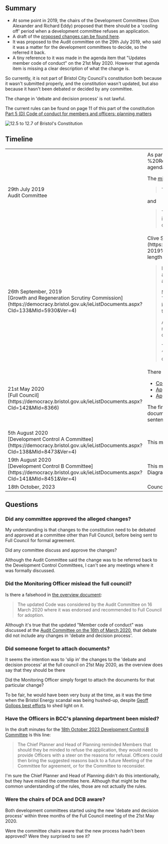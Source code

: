 

## Summary

* At some point in 2019, the chairs of the Development Committees (Don Alexander and Richard Eddy) proposed that there should be a 'cooling off' period when a development committee refuses an application.
* A draft of the [proposed changes can be found here](https://democracy.bristol.gov.uk/documents/s34769/13%20-%20Appendix%202%202.pdf).
* It was proposed to the Audit committee on the 29th July 2019, who said it was a matter for the development committees to decide, so the referred it back.
* A tiny reference to it was made in the agenda item that "Updates member code of conduct" on the 21st May 2020. However that agenda item is missing a clear description of what the change is.

So currently, it is not part of Bristol City Council's constitution both because it wasn't submitted properly, and the constitution wasn't updated, but also because it hasn't been debated or decided by any committee.

The change in 'debate and decision process' is not lawful.

The current rules can be found on page 11 of this part of the constitution [Part 5 (D) Code of conduct for members and officers: planning matters ](https://www.bristol.gov.uk/files/documents/3364-part-5-d-code-of-conduct-for-members-and-officers-planning-matters/file)

<img src="/images/development_committee/current_process.png" alt="12.5 to 12.7 of Bristol's Constitution"/>

## Timeline

<table>

<tr>
  <td>
  </td>
  <td>
  </td>
  <td>
  </td>
</tr>

<tr>
  <td>
    29th July 2019 <br/>Audit Committee
  </td>
  <td>
     As part of the [Updating the Constitution](https://democracy.bristol.gov.uk/documents/s34767/13%20-%20Report%20to%20Audit%20re%20plan%20and%20timetable%20for%20changes%20to%20constitution%20v1.3.pdf) agenda item, there is a suggestion for a "Cooling off period for the determination of planning decisions"

The [minutes of this meeting](https://democracy.bristol.gov.uk/documents/s41802/29.7.19.pdf) say that:

> The Committee agreed that it was not the best forum to comment on the proposal.

and 

> That the proposal from the Chairs of the Development Control Committees to amend the Committee Procedure Rules to include a ‘cooling off period’ where the Committee was minded to decide a matter otherwise than in accordance with officer recommendations be referred to Development Control Committee members for consideration.

  </td>
  <td>a.k.a. no decision was made about the proposed 'cooling off' period.</td>
</tr>



<tr>
  <td>
26th September, 2019<br/>[Growth and Regeneration Scrutiny Commission](https://democracy.bristol.gov.uk/ieListDocuments.aspx?CId=133&MId=5930&Ver=4)
  </td>
  <td>
Clive Stevens made a [public forum statement](https://democracy.bristol.gov.uk/documents/b31766/Public%20Forum%2026%20Sept%2019%2026th-Sep-2019%2018.00%20Growth%20and%20Regeneration%20Scrutiny%20Commission.pdf?T=9) which I'm going to quote at length as it accurately describes the problem:

> I was horrified to see on page 31 that a key measure of success of this administration is the percentage of major applications approved. [(See DGR313a).](https://democracy.bristol.gov.uk/documents/s41563/Performance%20Report%20Quarter%201.pdf)
> Major applications are generally approved by Development Committees which are supposed to be independent decisions taken by Councillors based off independent Officer advice.
> 
> My horror comes from the possibility that this measure is putting Planning Officers in a conflict of interest situation. They are supposed to be assessing whether a development meets planning policy but in the back of their mind they know one of the department’s measures of success and possibly even their own personal objective is influencing them to favour approval over and above the principle of sustainable development.
>
> And what if, for example, a Committee refuses an application and it is taken to appeal by the developer. If officers are measured on approval percentage then how much effort will they put into documents that support the Committee’s decision to refuse. That has to meet the test of potential bias and open the Council up to judicial review
> 
> There are huge amounts of money to be made by YTL, L&G and lots of other developers with so much to gain from “subtle” changes to policy. Indeed some in Bristol would be justified in wondering whether both land and now democracy seems to be being sold off to the highest bidder.
  </td>
  <td>
  </td>
</tr>


<tr>
  <td>21st May 2020<br/>[Full Council](https://democracy.bristol.gov.uk/ieListDocuments.aspx?CId=142&MId=8366)
  </td>
  <td>
There are three documents for this item:

* [Constitution Update: Members Code of Conduct for Development Control Committees](https://democracy.bristol.gov.uk/documents/s49008/1_Members%20CoC%20for%20DC%20Committees%2013%20FC%20AGM%20report.pdf)
* [Appendix 1 Part 5(d) Code of conduct for members and officers - planning matters](https://democracy.bristol.gov.uk/documents/s49009/2_App%201%20Part%205d%20Code%20of%20conduct%20for%20members%20and%20officers%20-%20planning%20matters.pdf)
* [Appendix 2 - Good practice protocol for planning](https://democracy.bristol.gov.uk/documents/s49010/3_App2%20-%20DC%20CoC.pdf)

The first document is the overview. It is meant to tell Councillors what the agenda item is about. The vast majority of the document talks about "Member Code of Conduct ", however right at the bottom of the second page, there is a single sentence that refers to "The addition of a new appendix 2 detailing the debate and decision process."
  </td>

  <td>
  </td>
</tr>


<tr>
  <td>
    5th August 2020<br/>
    [Development Control A Committee](https://democracy.bristol.gov.uk/ieListDocuments.aspx?CId=138&MId=8473&Ver=4)
  </td>
  <td>
     This meeting chaired by Councillor Donald Alexander uses the new 'Planning Committee Diagram v0.6' for the first time.
  </td>
  <td>
  </td>
</tr>

<tr>
  <td>
    19th August 2020<br/>
    [Development Control B Committee](https://democracy.bristol.gov.uk/ieListDocuments.aspx?CId=141&MId=8451&Ver=4)
  </td>
  <td>
    This meeting, chaired by Councillor Tom Brook with vice-chair Councillor Richard Eddy, uses the new 'Planning Committee Diagram v0.6' for the first time.
  </td>
  <td>
  </td>
</tr>

<tr>
  <td>
    18th October, 2023
  </td>
  <td>
    Councillor Poultney pushes back <a href="https://www.youtube.com/watch?v=4fKW8rcI08c&ab_channel=Danack">on the "refusal needs deferral"</a> suggestion from an Officer.
  </td>
  <td>
  </td>
</tr>
</table>


## Questions

### Did any committee approved the alleged changes?

My understanding is that changes to the constitution need to be debated and approved at a committee other than Full Council, before being sent to Full Council for formal agreement.

Did any committee discuss and approve the changes?

Although the Audit Committee said the change was to be referred back to the Development Control Committees, I can't see any meetings where it was formally discussed.

### Did the Monitoring Officer mislead the full council?

Is there a falsehood in [the overview document](https://democracy.bristol.gov.uk/documents/s49008/1_Members%20CoC%20for%20DC%20Committees%2013%20FC%20AGM%20report.pdf):

> The updated Code was considered by the Audit Committee on 16 March 2020 where it was endorsed and recommended to Full Council for adoption.

Although it's true that the updated "Member code of conduct" was discussed at the [Audit Committee on the 16th of March 2020](https://democracy.bristol.gov.uk/ieListDocuments.aspx?CId=134&MId=5915&Ver=4), that debate did not include any changes in 'debate and decision process'.

### Did someone forget to attach documents?

It seems the intention was to 'slip in' the changes to the 'debate and decision process' at the full council on 21st May 2020, as the overview does say that they should be there

Did the Monitoring Officer simply forget to attach the documents for that particular change?

To be fair, he would have been very busy at the time, as it was the time when the Bristol Energy scandal was being hushed-up, despite [Geoff Gollops best efforts](https://democracy.bristol.gov.uk/documents/s49408/CS03%20-%20Councillor%20Geoff%20Gollop_Redacted.pdf) to shed light on it.

### Have the Officers in BCC's planning department been misled?

In the draft minutes for the [18th October 2023 Development Control B Committee](https://democracy.bristol.gov.uk/documents/s90064/DCB%20Minutes%2018th%20October%202023%20v2%20AH%20Edit.pdf) is this line:

> The Chief Planner and Head of Planning reminded Members that should they be minded to refuse the application, they would need to provide Officers with a steer on the reasons for refusal. Officers could then bring the suggested reasons back to a future Meeting of the Committee for agreement, or for the Committee to reconsider.

I'm sure the Chief Planner and Head of Planning didn't do this intentionally, but they have misled the committee here. Although that might be the common understanding of the rules, those are not actually the rules.

### Were the chairs of DCA and DCB aware?

Both development committees started using the new 'debate and decision process' within three months of the Full Council meeting of the 21st May 2020.

Were the committee chairs aware that the new process hadn't been approved? Were they surprised to see it?